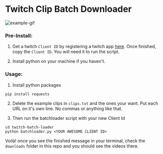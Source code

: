 # Twitch Clip Batch Downloader  
![example-gif](https://media.giphy.com/media/1lChAnFxTPIKVbU6D1/giphy.gif)

### Pre-Install:

1) Get a twitch `Client ID` by registering a twitch app [here](https://dev.twitch.tv/dashboard/apps/create).
Once finished, copy the `Client ID`. You will need it to run the script.

2) Install python on your machine if you haven't.

### Usage:

1) Install python packages
```
pip install requests
```

2) Delete the example clips in `clips.txt` and the ones your want. Put each URL on it's own line. No commas or anything like that.

3) Then run the batchloader script with your new Client Id
```
cd twitch-batch-loader
python batchloader.py <YOUR AWESOME CLIENT ID>
```

Voilà! once you see the finished message in your terminal, check the `downloads` folder in this repo and you should see the videos there.
